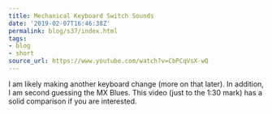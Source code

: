 ```yaml
---
title: Mechanical Keyboard Switch Sounds
date: '2019-02-07T16:46:38Z'
permalink: blog/s37/index.html
tags:
- blog
- short
source_url: https://www.youtube.com/watch?v=CbPCqVsX-wQ
---
```


I am likely making another keyboard change (more on that later). In addition, I am second guessing the MX Blues. This video (just to the 1:30 mark) has a solid comparison if you are interested.
